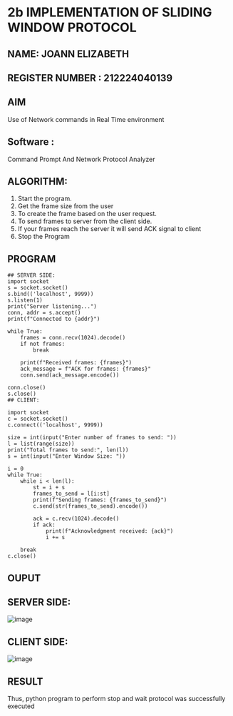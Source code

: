 # 2b IMPLEMENTATION OF SLIDING WINDOW PROTOCOL
## NAME: JOANN ELIZABETH 

## REGISTER NUMBER : 212224040139
## AIM
Use of Network commands in Real Time environment

## Software :
Command Prompt And Network Protocol Analyzer

## ALGORITHM:
1. Start the program.
2. Get the frame size from the user
3. To create the frame based on the user request.
4. To send frames to server from the client side.
5. If your frames reach the server it will send ACK signal to client
6. Stop the Program

## PROGRAM 
```
## SERVER SIDE:
import socket
s = socket.socket()
s.bind(('localhost', 9999))
s.listen(1)
print("Server listening...")
conn, addr = s.accept()
print(f"Connected to {addr}")

while True:
    frames = conn.recv(1024).decode()
    if not frames:
        break

    print(f"Received frames: {frames}")
    ack_message = f"ACK for frames: {frames}"
    conn.send(ack_message.encode())

conn.close()  
s.close()
## CLIENT:

import socket
c = socket.socket()
c.connect(('localhost', 9999))

size = int(input("Enter number of frames to send: "))
l = list(range(size))  
print("Total frames to send:", len(l))
s = int(input("Enter Window Size: "))

i = 0
while True:
    while i < len(l):
        st = i + s
        frames_to_send = l[i:st]  
        print(f"Sending frames: {frames_to_send}")
        c.send(str(frames_to_send).encode())  

        ack = c.recv(1024).decode()  
        if ack:
            print(f"Acknowledgment received: {ack}")
            i += s  

    break
c.close()
```
## OUPUT
## SERVER SIDE:
![image](https://github.com/user-attachments/assets/ce08eb43-4be1-40ba-bc57-d02adb9bf76f)

## CLIENT SIDE:
![image](https://github.com/user-attachments/assets/0f18f162-1c72-45fb-bd89-570ae1d7ac43)

## RESULT
Thus, python program to perform stop and wait protocol was successfully executed
